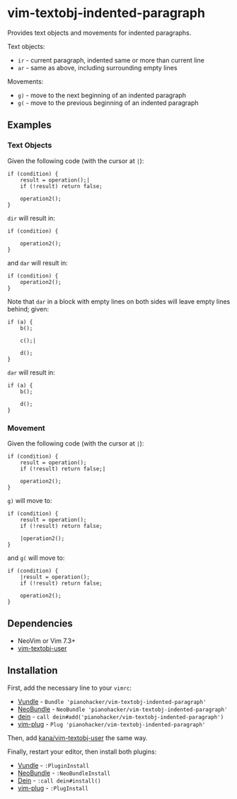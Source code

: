 # vim-textobj-indented-paragraph

Provides text objects and movements for indented paragraphs.

Text objects:

* `ir` - current paragraph, indented same or more than current line
* `ar` - same as above, including surrounding empty lines

Movements:

* `g)` - move to the next beginning of an indented paragraph
* `g(` - move to the previous beginning of an indented paragraph

## Examples

### Text Objects

Given the following code (with the cursor at `|`):

```
if (condition) {
    result = operation();|
    if (!result) return false;

    operation2();
}
```

`dir` will result in:

```
if (condition) {

    operation2();
}
```

and `dar` will result in:

```
if (condition) {
    operation2();
}
```

Note that `dar` in a block with empty lines on both sides will leave empty
lines behind; given:

```
if (a) {
    b();

    c();|

    d();
}
```

`dar` will result in:

```
if (a) {
    b();

    d();
}
```

### Movement

Given the following code (with the cursor at `|`):

```
if (condition) {
    result = operation();
    if (!result) return false;|

    operation2();
}
```

`g)` will move to:

```
if (condition) {
    result = operation();
    if (!result) return false;

    |operation2();
}
```

and `g(` will move to:

```
if (condition) {
    |result = operation();
    if (!result) return false;

    operation2();
}
```

## Dependencies

- NeoVim or Vim 7.3+
- [vim-textobj-user][vim-textobj-user]

## Installation

First, add the necessary line to your `vimrc`:

- [Vundle][vundle] - `Bundle 'pianohacker/vim-textobj-indented-paragraph'`
- [NeoBundle][neobundle] - `NeoBundle 'pianohacker/vim-textobj-indented-paragraph'`
- [dein][dein] - `call dein#add('pianohacker/vim-textobj-indented-paragraph')`
- [vim-plug][vim-plug] - `Plug 'pianohacker/vim-textobj-indented-paragraph'`

Then, add [kana/vim-textobj-user][vim-textobj-user] the same way.

Finally, restart your editor, then install both plugins:

- [Vundle][vundle] - `:PluginInstall`
- [NeoBundle][neobundle] - `:NeoBundleInstall`
- [Dein][dein] - `:call dein#install()`
- [vim-plug][vim-plug] - `:PlugInstall`

[vundle]: https://github.com/VundleVim/Vundle.vim
[neobundle]: https://github.com/Shougo/neobundle.vim
[dein]: https://github.com/Shougo/dein.vim
[vim-plug]: https://github.com/junegunn/vim-plug
[vim-textobj-user]: https://github.com/kana/vim-textobj-user
